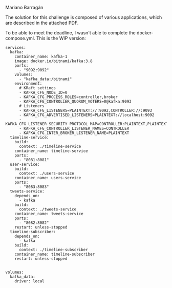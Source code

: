 Mariano Barragán

The solution for this challenge is composed of various applications, which are described in the attached PDF.

To be able to meet the deadline, I wasn't able to complete the docker-compose.yml. This is the WIP version:

```
services:
  kafka:
    container_name: kafka-1
    image: docker.io/bitnami/kafka:3.8
    ports:
      - "9092:9092"
    volumes:
      - "kafka_data:/bitnami"
    environment:
      # KRaft settings
      - KAFKA_CFG_NODE_ID=0
      - KAFKA_CFG_PROCESS_ROLES=controller,broker
      - KAFKA_CFG_CONTROLLER_QUORUM_VOTERS=0@kafka:9093
      # Listeners
      - KAFKA_CFG_LISTENERS=PLAINTEXT://:9092,CONTROLLER://:9093
      - KAFKA_CFG_ADVERTISED_LISTENERS=PLAINTEXT://localhost:9092
      - KAFKA_CFG_LISTENER_SECURITY_PROTOCOL_MAP=CONTROLLER:PLAINTEXT,PLAINTEXT:PLAINTEXT
      - KAFKA_CFG_CONTROLLER_LISTENER_NAMES=CONTROLLER
      - KAFKA_CFG_INTER_BROKER_LISTENER_NAME=PLAINTEXT
  timeline-service:
    build:
      context: ./timeline-service
    container_name: timeline-service
    ports:
      - "8081:8081"
  user-service:
    build:
      context: ./users-service
    container_name: users-service
    ports:
      - "8083:8083"
  tweets-service:
    depends_on:
      - kafka
    build:
      context: ./tweets-service
    container_name: tweets-service
    ports:
      - "8082:8082"
    restart: unless-stopped
  timeline-subscriber:
    depends_on:
      - kafka
    build:
      context: ./timeline-subscriber
    container_name: timeline-subscriber
    restart: unless-stopped


volumes:
  kafka_data:
    driver: local
```
